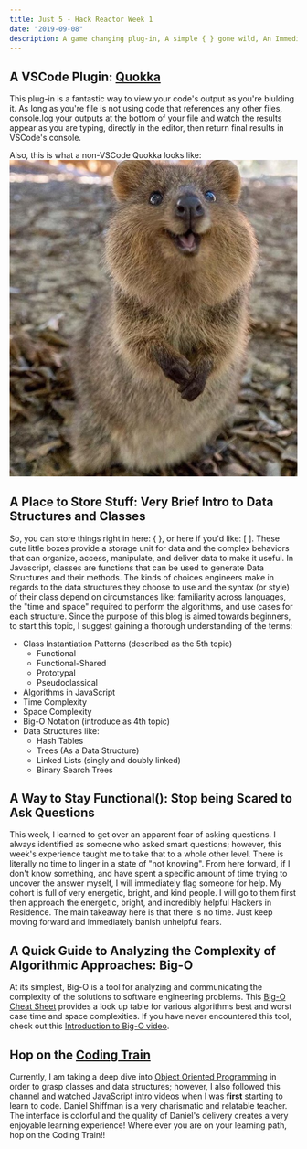 ```yaml
---
title: Just 5 - Hack Reactor Week 1
date: "2019-09-08"
description: A game changing plug-in, A simple { } gone wild, An Immediatly Invoked Fear Exterminated, A Big O intro, A Channel You Should Follow
---
```


## A VSCode Plugin: [Quokka](https://marketplace.visualstudio.com/items?itemName=WallabyJs.quokka-vscode)

This plug-in is a fantastic way to view your code's output as you're biulding it. As long as you're file is not using code that references any other files, console.log your outputs at the bottom of your file and watch the results appear as you are typing, directly in the editor, then return final results in VSCode's console.

Also, this is what a non-VSCode Quokka looks like:
![Quokka](Quokka.jpeg)

## A Place to Store Stuff: Very Brief Intro to Data Structures and Classes
So, you can store things right in here: { }, or here if you'd like: [ ]. These cute little boxes provide a storage unit for data and the complex behaviors that can organize, access, manipulate, and deliver data to make it useful. In Javascript, classes are functions that can be used to generate Data Structures and their methods. The kinds of choices engineers make in regards to the data structures they choose to use and the syntax (or style) of their class depend on circumstances like: familiarity across languages, the "time and space" required to perform the algorithms, and use cases for each structure. Since the purpose of this blog is aimed towards beginners, to start this topic, I suggest gaining a thorough understanding of the terms:
  * Class Instantiation Patterns (described as the 5th topic)
    * Functional
    * Functional-Shared
    * Prototypal
    * Pseudoclassical
  * Algorithms in JavaScript 
  * Time Complexity
  * Space Complexity
  * Big-O Notation (introduce as 4th topic)
  * Data Structures like: 
    * Hash Tables
    * Trees (As a Data Structure)
    * Linked Lists (singly and doubly linked)
    * Binary Search Trees

## A Way to Stay Functional(): Stop being Scared to Ask Questions
This week, I learned to get over an apparent fear of asking questions. I always identified as someone who asked smart questions; however, this week's experience taught me to take that to a whole other level. There is literally no time to linger in a state of "not knowing". From here forward, if I don't know something, and have spent a specific amount of time trying to uncover the answer myself, I will immediately flag someone for help. My cohort is full of very energetic, bright, and kind people. I will go to them first then approach the energetic, bright, and incredibly helpful Hackers in Residence. The main takeaway here is that there is no time. Just keep moving forward and immediately banish unhelpful fears.

## A Quick Guide to Analyzing the Complexity of Algorithmic Approaches: Big-O
At its simplest, Big-O is a tool for analyzing and communicating the complexity of the solutions to software engineering problems. This [Big-O Cheat Sheet](https://www.bigocheatsheet.com/) provides a look up table for various algorithms best and worst case time and space complexities. If you have never encountered this tool, check out this [Introduction to Big-O video](https://www.youtube.com/watch?v=D6xkbGLQesk).

## Hop on the [Coding Train](https://www.youtube.com/channel/UCvjgXvBlbQiydffZU7m1_aw)
Currently, I am taking a deep dive into [Object Oriented Programming](https://www.youtube.com/playlist?list=PLRqwX-V7Uu6bb7z2IJaTlzwzIg_5yvL4i) in order to grasp classes and data structures; however, I also followed this channel and watched JavaScript intro videos when I was **first** starting to learn to code. Daniel Shiffman is a very charismatic and relatable teacher. The interface is colorful and the quality of Daniel's delivery creates a very enjoyable learning experience! Where ever you are on your learning path, hop on the Coding Train!!

